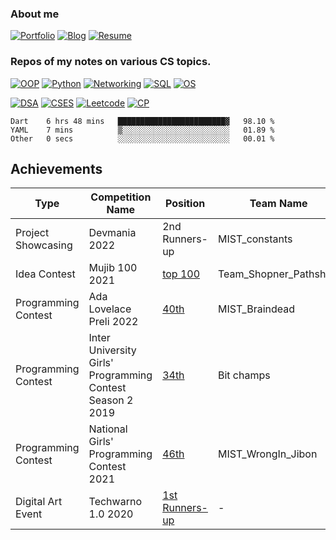 ### About me
[![Portfolio](https://img.shields.io/badge/-Portfolio-9cf)](https://nazia-shehnaz.netlify.app/) [![Blog](https://img.shields.io/badge/-Blog-9cf)](https://geek-a-byte.github.io/) [![Resume](https://img.shields.io/badge/-Resume-9cf)](https://github.com/Geek-a-Byte/Geek-a-Byte/files/8364038/Resume.of.Nazia.Shehnaz.Joynab.pdf)

### Repos of my notes on various CS topics. 
[![OOP](https://img.shields.io/badge/-Object_Oriented_Programming-9cf)](https://github.com/Geek-a-Byte/OOP) [![Python](https://img.shields.io/badge/-PyHaxx-9cf)](https://github.com/Geek-a-Byte/PyHaxx) [![Networking](https://img.shields.io/badge/-Networking-9cf)](https://github.com/Geek-a-Byte/Networking) [![SQL](https://img.shields.io/badge/-Structured_Query_Language-9cf)](https://github.com/Geek-a-Byte/sql-practice) [![OS](https://img.shields.io/badge/-Operating_Systems-9cf)](https://docs.google.com/document/d/1E80sN9LdFAOZAzlJTFtA_E9qLYEQXq-aHApknUMNqW0/edit?usp=sharing) 

[![DSA](https://img.shields.io/badge/-Data_Structures_and_algorithms-9cf)](https://github.com/Geek-a-Byte/DSA) [![CSES](https://img.shields.io/badge/-CSES-9cf)](https://github.com/Geek-a-Byte/CSES) [![Leetcode](https://img.shields.io/badge/-Leetcode-9cf)](https://github.com/Geek-a-Byte/Leetcode-Solutions) [![CP](https://img.shields.io/badge/-Competitive_programming-9cf)](https://github.com/Geek-a-Byte/CP)

  
  
<!--  
</h5>
<h5 align="center">
Github Stats
</h5>
-->


<!-- <p align="center"><a href="https://github.com/geek-a-byte/">
<img title="🔥 Get streak stats for your profile at git.io/streak-stats" height="170px" alt="geek-a-byte's streak" src="https://github-readme-streak-stats.herokuapp.com/?user=geek-a-byte&theme=black-ice&hide_border=true&stroke=0000&background=0D1117"/>
</a></p> -->
<!--
<p>
<a align="left" href="https://github.com/geek-a-byte/github-readme-stats"><img alt="geek-a-byte's Github Stats" height="170px" width="45%" src="https://github-readme-stats.vercel.app/api?username=geek-a-byte&show_icons=true&count_private=true&theme=react&hide_border=true&bg_color=0D1117" /></a>
<a href="https://github.com/geek-a-byte/"><img align="right" alt="geek-a-byte's Top Languages" height="170px" width="45%" src="https://github-readme-streak-stats.herokuapp.com/?user=geek-a-byte&theme=black-ice&hide_border=true&stroke=0000&background=0D1117" /></a>

<a href="https://github.com/geek-a-byte/github-readme-activity-graph"><img alt="geek-a-byte's Activity Graph" src="https://activity-graph.herokuapp.com/graph?username=geek-a-byte&bg_color=0D1117&color=5BCDEC&line=5BCDEC&point=FFFFFF&hide_border=true" /></a>
-->
<!--START_SECTION:waka-->

```text
Dart    6 hrs 48 mins   ████████████████████████▓   98.10 %
YAML    7 mins          ▒░░░░░░░░░░░░░░░░░░░░░░░░   01.89 %
Other   0 secs          ░░░░░░░░░░░░░░░░░░░░░░░░░   00.01 %
```

<!--END_SECTION:waka-->

## Achievements


| Type               | Competition Name        | Position     | Team Name | Project Name | Prize Money |
| -------------      | ---------------------   | ------------ | --------- | ------------ |-------------|
| Project Showcasing | Devmania 2022           |2nd Runners-up| MIST_constants | Shohay  | 8000 tk     |
| Idea Contest       | Mujib 100 2021          | [top 100](https://drive.google.com/file/d/1R02NZkyqNVq6FlMwd78P_RzYeSog53au/view) | Team_Shopner_Pathshala | Shopner_Pathshala | 20000 tk |
| Programming Contest| Ada Lovelace Preli 2022 | [40th](https://toph.co/c/alngpc-2022-preliminary/standings) | MIST_Braindead | - | - |
| Programming Contest| Inter University Girls' Programming Contest Season 2 2019 | [34th](https://toph.co/c/iugpc-s2/standings) | Bit champs | - | - |
| Programming Contest| National Girls' Programming Contest 2021 | [46th](https://toph.co/c/ngpc-2021/standings) | MIST_WrongIn_Jibon | - | - |
| Digital Art Event  | Techwarno 1.0 2020 | [1st Runners-up](https://drive.google.com/file/d/1pquqVb_D0yM5A2O2ZSSvSVKND-xnIm9c/view) | - | - |

